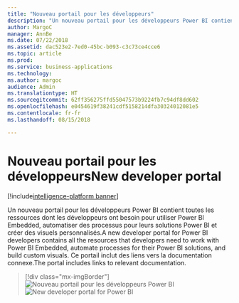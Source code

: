 ```yaml
---
title: "Nouveau portail pour les développeurs"
description: "Un nouveau portail pour les développeurs Power BI contiendra toutes les ressources dont les développeurs ont besoin pour utiliser Power BI Embedded, automatiser des processus pour leurs solutions Power BI et créer des visuels personnalisés."
author: MargoC
manager: AnnBe
ms.date: 07/22/2018
ms.assetid: dac523e2-7ed0-45bc-b093-c3c73ce4cce6
ms.topic: article
ms.prod: 
ms.service: business-applications
ms.technology: 
ms.author: margoc
audience: Admin
ms.translationtype: HT
ms.sourcegitcommit: 62ff356275ffd55047573b9224fb7c94df8dd602
ms.openlocfilehash: e0454619f38241cdf5158214dfa30324012081e5
ms.contentlocale: fr-fr
ms.lasthandoff: 08/15/2018

---
```

# <a name="new-developer-portal"></a><span data-ttu-id="45097-103">Nouveau portail pour les développeurs</span><span class="sxs-lookup"><span data-stu-id="45097-103">New developer portal</span></span>

[!include[intelligence-platform banner](../../includes/intelligence-platform.md)]




<span data-ttu-id="45097-104">Un nouveau portail pour les développeurs Power BI contient toutes les ressources dont les développeurs ont besoin pour utiliser Power BI Embedded, automatiser des processus pour leurs solutions Power BI et créer des visuels personnalisés.</span><span class="sxs-lookup"><span data-stu-id="45097-104">A new developer portal for Power BI developers contains all the resources that developers need to work with Power BI Embedded, automate processes for their Power BI solutions, and build custom visuals.</span></span> <span data-ttu-id="45097-105">Ce portail inclut des liens vers la documentation connexe.</span><span class="sxs-lookup"><span data-stu-id="45097-105">The portal includes links to relevant documentation.</span></span>

> [!div class="mx-imgBorder"]
> <span data-ttu-id="45097-106">![](media/new-developer-portal-1.png "Nouveau portail pour les développeurs Power BI")</span><span class="sxs-lookup"><span data-stu-id="45097-106">![](media/new-developer-portal-1.png "New developer portal for Power BI")</span></span>


